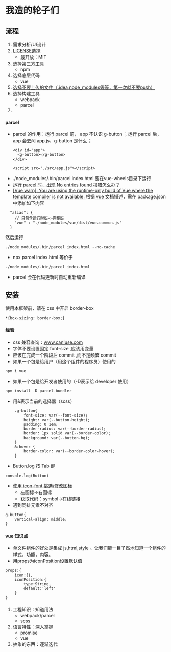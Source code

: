 # 我造的轮子们

## 流程 
1. 需求分析/UI设计
2. [LICENSE选择](http://www.ruanyifeng.com/blog/2011/05/how_to_choose_free_software_licenses.html)
    * 最开放：MIT
3. 选择第三方工具
    * npm
4. 选择底层代码
    * vue    
5. [选择不要上传的文件（.idea,node_modules等等，第一次就不要push）](https://github.com/Hanqing1996/blog/blob/master/github%E7%9B%B8%E5%85%B3/README.md)    
6. 选择构建工具 
    * webpack
    * parcel
7.     

#### parcel
* parcel 的作用：运行 parcel 前， app 不认识 g-button ；运行 parcel 后， app 会去问 app.js，g-button 是什么；
    ```
  <div id="app">
      <g-button></g-button>
  </div>
  
  <script src="./src/app.js"></script>
    ```
* ./node_modules/.bin/parcel index.html 要在vue-wheels目录下运行
* [运行 parcel 时，出现 No entries found 报错怎么办？](https://blog.csdn.net/weixin_42971942/article/details/88345351)
* [[Vue warn]: You are using the runtime-only build of Vue where the template compiler is not available. ]()
根据[ vue 文档](https://cn.vuejs.org/v2/guide/installation.html#%E8%BF%90%E8%A1%8C%E6%97%B6-%E7%BC%96%E8%AF%91%E5%99%A8-vs-%E5%8F%AA%E5%8C%85%E5%90%AB%E8%BF%90%E8%A1%8C%E6%97%B6)描述，需在 package.json 中添加如下内容
```
  "alias": {
    // 只包含运行时版->完整版
    "vue" : "./node_modules/vue/dist/vue.common.js"
  }
```
然后运行
```
./node_modules/.bin/parcel index.html --no-cache
```
* npx parcel index.html
等价于
```
./node_modules/.bin/parcel index.html
```
 * parcel 会在代码更新时自动重新编译
 
## 安装
使用本框架前，请在 css 中开启 border-box
```
*{box-sizing: border-box;}
```
    
#### 经验
* css 兼容查询：www.canIuse.com
* 字体不要设置固定 font-size ,应该用变量
* 应该在完成一个阶段后 commit ,而不是频繁 commit  
* 如果一个包是给用户（用这个组件的程序员）使用的
```
npm i vue
```
* 如果一个包是给开发者使用的（-D表示给 developer 使用）
```
npm install -D parcel-bundler
``` 
* 用&表示当前的选择器（scss）
```
    .g-button{
        font-size: var(--font-size);
        height: var(--button-height);
        padding: 0 1em;
        border-radius: var(--border-radius);
        border: 1px solid var(--border-color);
        background: var(--button-bg);
    }
    &:hover {
        border-color: var(--border-color-hover);
    }
```
* Button.log 按 Tab 键
```
console.log(Button)
```
* [使用 icon-font 挑选/修改图标](https://xiedaimala.com/tasks/feb587c8-7139-4b1e-95f3-ac429247747a/video_tutorials/88747efd-1306-4752-a8c0-e1b8e63f1862)
    * 左图标->右图标
    * 获取代码：symbol->在线链接
* 遇到同排元素不对齐
```
g.button{
    vertical-align: middle;
}
```

    
#### vue 知识点
* 单文件组件的好处是集成 js,html,style 。让我们能一目了然地知道一个组件的样式，功能，内容。
* 用props为iconPosition设置默认值
```
props:{
    icon:{},
    iconPosition:{
        type:String,
        default:'left'
    }
}
```

#### 
1. 工程知识：知道用法
    * webpack/parcel
    * scss
2. 语言特性：深入掌握
    * promise
    * vue
3. 抽象的东西：逐渐迭代   
      



